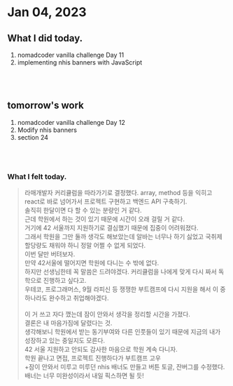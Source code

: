 # Jan 04, 2023 

## What I did today.
1. nomadcoder vanilla challenge Day 11
2. implementing nhis banners with JavaScript

<br><br>

## tomorrow's work
1. nomadcoder vanilla challenge Day 12
2. Modify nhis banners
3. section 24


<br><br>

### What I felt today.
>라매개발자 커리큘럼을 따라가기로 결정했다.
array, method 등을 익히고 react로 바로 넘어가서 프로젝트 구현하고 백엔드 API 구축하기.<br>
솔직히 한달이면 다 할 수 있는 분량인 거 같다.<br>
근데 학원에서 하는 것이 있기 때문에 시간이 오래 걸릴 거 같다.<br>
거기에 42 서울까지 지원하기로 결심했기 때문에 집중이 어려워졌다.<br>
그래서 학원을 그만 둘까 생각도 해보았는데 알바는 너무나 하기 싫었고 국취제 할당량도 채워야 하니 정말 어쩔 수 없게 되었다.<br>
이번 달만 버텨보자.<br>
만약 42서울에 떨어지면 학원에 다니는 수 밖에 없다.<br>
하지만 선생님한테 꼭 말씀은 드려야겠다. 커리큘럼을 나에게 맞게 다시 짜서 독학으로 진행하고 싶다고.<br>
우테코, 프로그래머스, 9월 라피신 등 쟁쟁한 부트캠프에 다시 지원을 해서 이 중 하나라도 완수하고 취업해야겠다.<br><br>
이 거 쓰고 자다 깼는데 잠이 안와서 생각을 정리할 시간을 가졌다.<br>
결론은 내 마음가짐에 달렸다는 것.<br>
생각해보니 학원에서 받는 동기부여와 다른 인풋들이 있기 때문에 지금의 내가 성장하고 있는 중일지도 모른다.<br>
42 서울 지원하고 안되도 감사한 마음으로 학원 계속 다니자.<br>
학원 끝나고 면접, 프로젝트 진행하다가 부트캠프 고우<br>
+잠이 안와서 미루고 미루던 nhis 배너도 만들고 버튼 토글, 잔버그를 수정했다.<br>
배너는 너무 미완성이라서 내일 픽스하면 될 듯!<br>






